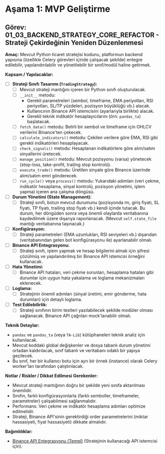 # Aşama 1: MVP Geliştirme

## Görev: 01_03_BACKEND_STRATEGY_CORE_REFACTOR - Strateji Çekirdeğinin Yeniden Düzenlenmesi

**Amaç:** Mevcut Python ticaret stratejisi kodunu, platformun backend yapısına (özellikle Celery görevleri içinde çalışacak şekilde) entegre edilebilir, yapılandırılabilir ve yönetilebilir bir sınıf/modül haline getirmek.

**Kapsam / Yapılacaklar:**

- [ ] **Strateji Sınıfı Tasarımı (`TradingStrategy`):**
  - [ ] Mevcut strateji mantığını içeren bir Python sınıfı oluşturulacak.
  - [ ] `__init__` metodu:
    - Gerekli parametreleri (sembol, timeframe, EMA periyotları, RSI periyotları, SL/TP yüzdeleri, pozisyon büyüklüğü vb.) alacak.
    - Kullanıcının Binance API istemcisini (ayarlarıyla birlikte) alacak.
    - Gerekli teknik indikatör hesaplayıcılarını (örn: `pandas_ta`) başlatacak.
  - [ ] `fetch_data()` metodu: Belirli bir sembol ve timeframe için OHLCV verilerini Binance'ten çekecek.
  - [ ] `calculate_indicators()` metodu: Çekilen verilere göre EMA, RSI gibi gerekli indikatörleri hesaplayacak.
  - [ ] `check_signals()` metodu: Hesaplanan indikatörlere göre alım/satım sinyallerini üretecek.
  - [ ] `manage_position()` metodu: Mevcut pozisyonu (varsa) yönetecek (stop-loss, take-profit, trailing stop kontrolü).
  - [ ] `execute_trade()` metodu: Üretilen sinyale göre Binance üzerinde alım/satım emri gönderecek.
  - [ ] `run_cycle()` veya `process()` metodu: Yukarıdaki adımları (veri çekme, indikatör hesaplama, sinyal kontrolü, pozisyon yönetimi, işlem yapma) içeren ana çalışma döngüsü.
- [ ] **Durum Yönetimi (State Management):**
  - [ ] Strateji sınıfı, botun mevcut durumunu (pozisyonda mı, giriş fiyatı, SL fiyatı, TP fiyatı, trailing stop fiyatı vb.) kendi içinde tutacak. Bu durum, her döngüden sonra veya önemli olaylarda veritabanına kaydedilmek üzere dışarıya raporlanacak. (Mevcut `self.state_file` mantığı veritabanına taşınacak.)
- [ ] **Konfigürasyon:**
  - [ ] Strateji parametreleri (EMA uzunlukları, RSI seviyeleri vb.) dışarıdan (veritabanından gelen bot konfigürasyonu ile) ayarlanabilir olmalı.
- [ ] **Binance API Entegrasyonu:**
  - [ ] Strateji sınıfı, işlem yapmak ve hesap bilgilerini almak için şifresi çözülmüş ve yapılandırılmış bir Binance API istemcisi örneğini kullanacak.
- [ ] **Hata Yönetimi:**
  - [ ] Binance API hataları, veri çekme sorunları, hesaplama hataları gibi durumlar için uygun hata yakalama ve loglama mekanizmaları eklenecek.
- [ ] **Loglama:**
  - [ ] Stratejinin önemli adımları (sinyal üretimi, emir gönderme, hata durumları) için detaylı loglama.
- [ ] **Test Edilebilirlik:**
  - [ ] Strateji sınıfının birim testleri yazılabilecek şekilde modüler olması sağlanacak. Binance API çağrıları mock'lanabilir olmalı.

**Teknik Detaylar:**
- `pandas` ve `pandas_ta` (veya `TA-Lib`) kütüphaneleri teknik analiz için kullanılacak.
- Mevcut koddaki global değişkenler ve dosya tabanlı durum yönetimi ortadan kaldırılacak, sınıf tabanlı ve veritabanı odaklı bir yapıya geçilecek.
- Bu sınıf, her bir kullanıcı botu için ayrı bir örnek (instance) olarak Celery worker'ları tarafından çalıştırılacak.

**Notlar / Riskler / Dikkat Edilmesi Gerekenler:**
- Mevcut strateji mantığının doğru bir şekilde yeni sınıfa aktarılması önemlidir.
- Sınıfın, farklı konfigürasyonlarla (farklı semboller, timeframeler, parametreler) çalışabilmesi sağlanmalıdır.
- Performans: Veri çekme ve indikatör hesaplama adımları optimize edilmelidir.
- Strateji, Binance API'sinin gerektirdiği order parametrelerini (miktar hassasiyeti, fiyat hassasiyeti) dikkate almalıdır.

**Bağımlılıklar:**
- [Binance API Entegrasyonu (Temel)](01_02_BACKEND_BINANCE_API_INTEGRATION.md) (Stratejinin kullanacağı API istemcisi için).

